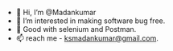 - 👋 Hi, I’m @Madankumar 
- 👀 I’m interested in making software bug free.
- 🌱 Good with selenium and Postman.
- 📫 reach me - ksmadankumar@gmail.com.


